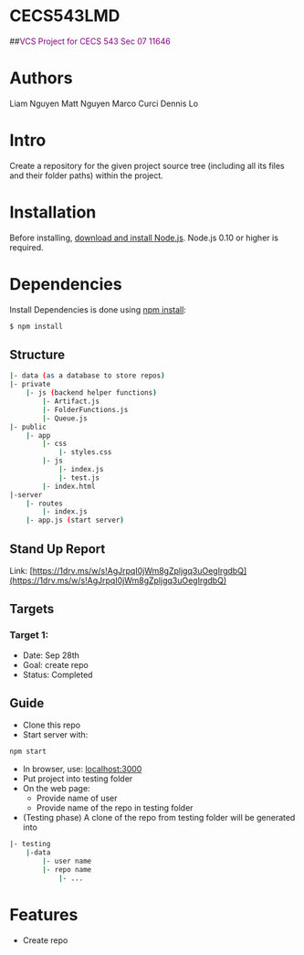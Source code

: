 # CECS543LMD
##<span style="color:purple">VCS Project for CECS 543 Sec 07 11646</span>

# Authors
Liam Nguyen
Matt Nguyen
Marco Curci
Dennis Lo

# Intro
Create a repository for the given project source tree (including all its files and their folder paths) within the project.

# Installation
Before installing, [download and install Node.js](https://nodejs.org/en/download/).
Node.js 0.10 or higher is required.

# Dependencies
Install Dependencies is done using [npm install](https://docs.npmjs.com/getting-started/installing-npm-packages-locally):

```bash
$ npm install
```

## Structure
```bash
|- data (as a database to store repos)
|- private
	|- js (backend helper functions)
   		|- Artifact.js
   		|- FolderFunctions.js
    	|- Queue.js
|- public
    |- app
        |- css
            |- styles.css
        |- js
            |- index.js
            |- test.js
        |- index.html
|-server
	|- routes
   		|- index.js 
   	|- app.js (start server)
```


## Stand Up Report
Link: [https://1drv.ms/w/s!AgJrpqI0jWm8gZpljgq3uOegIrgdbQ](https://1drv.ms/w/s!AgJrpqI0jWm8gZpljgq3uOegIrgdbQ)

## Targets
### Target 1: 
- Date:  Sep 28th
- Goal: create repo
- Status: Completed

## Guide
* Clone this repo
* Start server with:
```bash
npm start
```
* In browser, use: [localhost:3000](localhost:3000)
* Put project into testing folder
* On the web page:
	* Provide name of user
	* Provide name of the repo in testing folder
* (Testing phase) A clone of the repo from testing folder will be generated into 

```bash
|- testing
	|-data
		|- user name
		|- repo name
			|- ...
```

# Features
* Create repo
